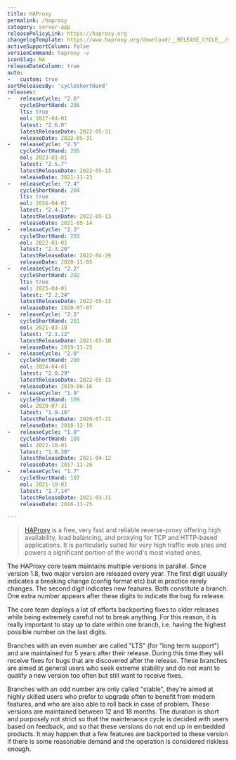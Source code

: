 ```yaml
---
title: HAProxy
permalink: /haproxy
category: server-app
releasePolicyLink: https://haproxy.org
changelogTemplate: https://www.haproxy.org/download/__RELEASE_CYCLE__/src/CHANGELOG
activeSupportColumn: false
versionCommand: haproxy -v
iconSlug: NA
releaseDateColumn: true
auto:
-   custom: true
sortReleasesBy: 'cycleShortHand'
releases:
-   releaseCycle: "2.6"
    cycleShortHand: 206
    lts: true
    eol: 2027-04-01
    latest: "2.6.0"
    latestReleaseDate: 2022-05-31
    releaseDate: 2022-05-31
-   releaseCycle: "2.5"
    cycleShortHand: 205
    eol: 2023-01-01
    latest: "2.5.7"
    latestReleaseDate: 2022-05-13
    releaseDate: 2021-11-23
-   releaseCycle: "2.4"
    cycleShortHand: 204
    lts: true
    eol: 2026-04-01
    latest: "2.4.17"
    latestReleaseDate: 2022-05-13
    releaseDate: 2021-05-14
-   releaseCycle: "2.3"
    cycleShortHand: 203
    eol: 2022-01-01
    latest: "2.3.20"
    latestReleaseDate: 2022-04-29
    releaseDate: 2020-11-05
-   releaseCycle: "2.2"
    cycleShortHand: 202
    lts: true
    eol: 2025-04-01
    latest: "2.2.24"
    latestReleaseDate: 2022-05-13
    releaseDate: 2020-07-07
-   releaseCycle: "2.1"
    cycleShortHand: 201
    eol: 2021-03-18
    latest: "2.1.12"
    latestReleaseDate: 2021-03-18
    releaseDate: 2019-11-25
-   releaseCycle: "2.0"
    cycleShortHand: 200
    eol: 2024-04-01
    latest: "2.0.29"
    latestReleaseDate: 2022-05-13
    releaseDate: 2019-06-16
-   releaseCycle: "1.9"
    cycleShortHand: 109
    eol: 2020-07-31
    latest: "1.9.16"
    latestReleaseDate: 2020-07-31
    releaseDate: 2018-12-19
-   releaseCycle: "1.8"
    cycleShortHand: 108
    eol: 2022-10-01
    latest: "1.8.30"
    latestReleaseDate: 2021-04-12
    releaseDate: 2017-11-26
-   releaseCycle: "1.7"
    cycleShortHand: 107
    eol: 2021-10-01
    latest: "1.7.14"
    latestReleaseDate: 2021-03-31
    releaseDate: 2016-11-25

---
```


>[HAProxy](https://www.haproxy.org/) is a free, very fast and reliable reverse-proxy offering high availability, load balancing, and proxying for TCP and HTTP-based applications. It is particularly suited for very high traffic web sites and powers a significant portion of the world's most visited ones.

The HAProxy core team maintains multiple versions in parallel. Since version 1.8, two major version are released every year. The first digit usually indicates a breaking change (config format etc) but in practice rarely changes. The second digit indicates new features. Both constitute a branch. One extra number appears after these digits to indicate the bug fix release.

The core team deploys a lot of efforts backporting fixes to older releases while being extremely careful not to break anything. For this reason, it is really important to stay up to date within one branch, i.e. having the highest possible number on the last digits.

Branches with an even number are called "LTS" (for "long term support") and are maintained for 5 years after their release. During this time they will receive fixes for bugs that are discovered after the release. These branches are aimed at general users who seek extreme stability and do not want to qualify a new version too often but still want to receive fixes.

Branches with an odd number are only called "stable", they're aimed at highly skilled users who prefer to upgrade often to benefit from modern features, and who are also able to roll back in case of problem. These versions are maintained between 12 and 18 months. The duration is short and purposely not strict so that the maintenance cycle is decided with users based on feedback, and so that these versions do not end up in embedded products. It may happen that a few features are backported to these version if there is some reasonable demand and the operation is considered riskless enough.

